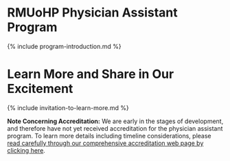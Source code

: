 # RMUoHP Physician Assistant Program

{% include program-introduction.md %}

# Learn More and Share in Our Excitement

{% include invitation-to-learn-more.md %}

<p class="message">

<strong>Note Concerning Accreditation:</strong>  We are early in the stages of development, and therefore have not yet received accreditation for the physician assistant program. To learn more details including timeline considerations, please <a href="/accreditation">read carefully through our comprehensive accreditation web page by clicking here</a>.

</p>





